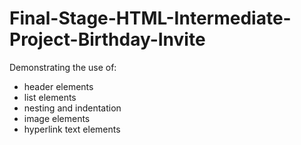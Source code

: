 # Final-Stage-HTML-Intermediate-Project-Birthday-Invite
Demonstrating the use of:
- header elements
- list elements
- nesting and indentation
- image elements
- hyperlink text elements
